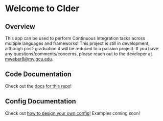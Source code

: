 # Welcome to CIder

## Overview

This app can be used to perform Continuous Integration tasks across multiple languages and frameworks!
This project is still in development, although post-graduation it will be reduced to a passion project.
If you have any questions/comments/concerns, please reach out to the developer at mweber8@my.gcu.edu.

## Code Documentation

Check out the [docs for this repo](https://max1mus7.github.io/cider-app/cider/)!

## Config Documentation

Check out [how to design your own config!](https://github.com/Max1mus7/cider-app/blob/1.0.2-updates/config_help.md)
Examples coming soon!
